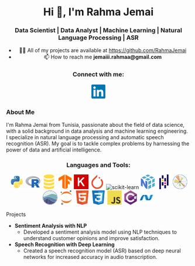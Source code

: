 <!-- Start of HTML code -->
<!DOCTYPE html>
<html lang="en">
<head>
  <meta charset="UTF-8">
  <meta name="viewport" content="width=device-width, initial-scale=1.0">
</head>
<body>
  <h1 align="center">Hi 👋, I'm Rahma Jemai</h1>
  <h3 align="center">Data Scientist | Data Analyst | Machine Learning | Natural Language Processing | ASR</h3>
  
  <ul align="center">
    <li>👨‍💻 All of my projects are available at <a href="https://github.com/RahmaJemai">https://github.com/RahmaJemai</a></li>
    <li>📫 How to reach me <strong>jemaiii.rahmaa@gmail.com</strong></li>
  </ul>
  
  <h3 align="center">Connect with me:</h3>
  <p align="center">
  <a href="https://www.linkedin.com/in/rahma-jemai-/" target="_blank" rel="noreferrer">
    <img src="https://raw.githubusercontent.com/devicons/devicon/master/icons/linkedin/linkedin-original.svg" alt="LinkedIn" width="40" height="40" title="LinkedIn">
  </a>
  <!-- Ajoutez d'autres liens et logos pour d'autres plateformes -->
  </p>

  ### About Me

  <p>I'm Rahma Jemai from Tunisia, passionate about the field of data science, with a solid background in data analysis and machine learning engineering. I specialize in natural language processing and automatic 
  speech recognition (ASR). My goal is to tackle complex problems by harnessing the power of data and artificial intelligence.</p>

  <h3 align="center">Languages and Tools:</h3>
  <p align="center">
    <img src="https://raw.githubusercontent.com/devicons/devicon/master/icons/python/python-original.svg" alt="Python" width="40" height="40" title="Python">
    <img src="https://raw.githubusercontent.com/devicons/devicon/master/icons/r/r-original.svg" alt="R" width="40" height="40" title="R">
    <img src="https://raw.githubusercontent.com/devicons/devicon/master/icons/sql/sql-original.svg" alt="SQL" width="40" height="40" title="SQL">
    <img src="https://raw.githubusercontent.com/devicons/devicon/master/icons/tensorflow/tensorflow-original.svg" alt="TensorFlow" width="40" height="40" title="TensorFlow">
    <img src="https://raw.githubusercontent.com/devicons/devicon/master/icons/keras/keras-original.svg" alt="Keras" width="40" height="40" title="Keras">
    <img src="https://raw.githubusercontent.com/devicons/devicon/master/icons/pytorch/pytorch-original.svg" alt="PyTorch" width="40" height="40" title="PyTorch">
    <img src="https://raw.githubusercontent.com/devicons/devicon/master/icons/scikit-learn/scikit-learn-original.svg" alt="scikit-learn" width="40" height="40" title="scikit-learn">
    <img src="https://raw.githubusercontent.com/devicons/devicon/master/icons/numpy/numpy-original.svg" alt="NumPy" width="40" height="40" title="NumPy">
    <img src="https://raw.githubusercontent.com/devicons/devicon/master/icons/pandas/pandas-original.svg" alt="Pandas" width="40" height="40" title="Pandas">
    <img src="https://raw.githubusercontent.com/devicons/devicon/master/icons/matplotlib/matplotlib-original.svg" alt="Matplotlib" width="40" height="40" title="Matplotlib">
    <img src="https://raw.githubusercontent.com/devicons/devicon/master/icons/seaborn/seaborn-original.svg" alt="Seaborn" width="40" height="40" title="Seaborn">
    <img src="https://raw.githubusercontent.com/devicons/devicon/master/icons/jupyter/jupyter-original.svg" alt="Jupyter" width="40" height="40" title="Jupyter">
    <img src="https://raw.githubusercontent.com/devicons/devicon/master/icons/html5/html5-original.svg" alt="HTML5" width="40" height="40" title="HTML5">
    <img src="https://raw.githubusercontent.com/devicons/devicon/master/icons/css3/css3-original.svg" alt="CSS3" width="40" height="40" title="CSS3">
    <img src="https://raw.githubusercontent.com/devicons/devicon/master/icons/javascript/javascript-original.svg" alt="JavaScript" width="40" height="40" title="JavaScript">
    <img src="https://raw.githubusercontent.com/devicons/devicon/master/icons/csharp/csharp-original.svg" alt="C#" width="40" height="40" title="C#">
    <img src="https://raw.githubusercontent.com/devicons/devicon/master/icons/dot-net/dot-net-original.svg" alt=".NET" width="40" height="40" title=".NET">
    <!-- Ajoutez d'autres outils et leurs logos correspondants -->
</p>
Projects

<ul>
  <li>
    <strong>Sentiment Analysis with NLP</strong>
    <ul>
      <li>Developed a sentiment analysis model using NLP techniques to understand customer opinions and improve satisfaction.</li>
      <!-- <li><a href="LINK_TO_YOUR_PROJECT_1" target="_blank">GitHub Link</a></li> -->
    </ul>
  </li>

  <li>
    <strong>Speech Recognition with Deep Learning</strong>
    <ul>
      <li>Created a speech recognition model (ASR) based on deep neural networks for increased accuracy in audio transcription.</li>
      <!-- <li><a href="LINK_TO_YOUR_PROJECT_2" target="_blank">GitHub Link</a></li> -->
    </ul>
  </li>
  
</ul>

</body>
</html>
<!-- End of HTML code -->



